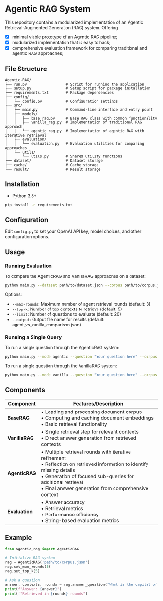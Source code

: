 # Agentic RAG System

This repository contains a modularized implementation of an Agentic Retrieval-Augmented Generation (RAG) system. Offering
- [x] minimal viable prototype of an Agentic RAG pipeline;
- [x] modularized implementation that is easy to hack;
- [x] comprehensive evaluation framework for comparing traditional and agentic RAG approaches;

## File Structure

```
Agentic-RAG/
├── run.py                  # Script for running the application
├── setup.py                # Setup script for package installation
├── requirements.txt        # Package dependencies
├── config/
│   └── config.py           # Configuration settings
├── src/
│   ├── main.py             # Command-line interface and entry point
│   ├── models/
│   │   ├── base_rag.py     # Base RAG class with common functionality
│   │   ├── vanilla_rag.py  # Implementation of traditional RAG approach
│   │   └── agentic_rag.py  # Implementation of agentic RAG with iterative retrieval
│   ├── evaluation/
│   │   └── evaluation.py   # Evaluation utilities for comparing approaches
│   └── utils/
│       └── utils.py        # Shared utility functions
├── dataset/                # Dataset storage
├── cache/                  # Cache storage
└── result/                 # Result storage
```


## Installation

- Python 3.8+
```bash
pip install -r requirements.txt
```

## Configuration

Edit `config.py` to set your OpenAI API key, model choices, and other configuration options.


## Usage

### Running Evaluation

To compare the AgenticRAG and VanillaRAG approaches on a dataset:

```bash
python main.py --dataset path/to/dataset.json --corpus path/to/corpus.json
```

Options:
- `--max-rounds`: Maximum number of agent retrieval rounds (default: 3)
- `--top-k`: Number of top contexts to retrieve (default: 5)
- `--limit`: Number of questions to evaluate (default: 20)
- `--output`: Output file name for results (default: agent_vs_vanilla_comparison.json)

### Running a Single Query

To run a single question through the AgenticRAG system:

```bash
python main.py --mode agentic --question "Your question here" --corpus path/to/corpus.json
```

To run a single question through the VanillaRAG system:

```bash
python main.py --mode vanilla --question "Your question here" --corpus path/to/corpus.json
```

## Components

| Component | Features/Description |
|-----------|---------------------|
| **BaseRAG** | • Loading and processing document corpus<br>• Computing and caching document embeddings<br>• Basic retrieval functionality |
| **VanillaRAG** | • Single retrieval step for relevant contexts<br>• Direct answer generation from retrieved contexts |
| **AgenticRAG** | • Multiple retrieval rounds with iterative refinement<br>• Reflection on retrieved information to identify missing details<br>• Generation of focused sub-queries for additional retrieval<br>• Final answer generation from comprehensive context |
| **Evaluation** | • Answer accuracy<br>• Retrieval metrics<br>• Performance efficiency<br>• String-based evaluation metrics |

## Example

```python
from agentic_rag import AgenticRAG

# Initialize RAG system
rag = AgenticRAG('path/to/corpus.json')
rag.set_max_rounds(3)
rag.set_top_k(5)

# Ask a question
answer, contexts, rounds = rag.answer_question("What is the capital of France?")
print(f"Answer: {answer}")
print(f"Retrieved in {rounds} rounds")
``` 